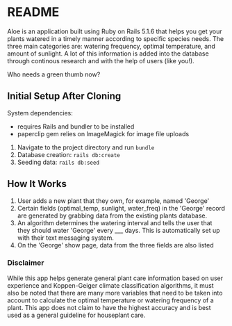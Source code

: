# README

Aloe is an application built using Ruby on Rails 5.1.6 that helps you get your plants watered in a timely manner according to specific species needs. The three main categories are: watering frequency, optimal temperature, and amount of sunlight. A lot of this information is added into the database through continous research and with the help of users (like you!).

Who needs a green thumb now?

## Initial Setup After Cloning
System dependencies:
* requires Rails and bundler to be installed
* paperclip gem relies on ImageMagick for image file uploads

1. Navigate to the project directory and run `bundle`
2. Database creation: `rails db:create`
3. Seeding data: `rails db:seed`

## How It Works
1. User adds a new plant that they own, for example, named 'George'
2. Certain fields (optimal_temp, sunlight, water_freq) in the 'George' record are generated by grabbing data from the existing plants database.
3. An algorithm determines the watering interval and tells the user that they should water 'George' every ___ days. This is automatically set up with their text messaging system.
4. On the 'George' show page, data from the three fields are also listed  


### Disclaimer
While this app helps generate general plant care information based on user experience and Koppen-Geiger climate classification algorithms, it must also be noted that there are many more variables that need to be taken into account to calculate the optimal temperature or watering frequency of a plant. This app does not claim to have the highest accuracy and is best used as a general guideline for houseplant care.
